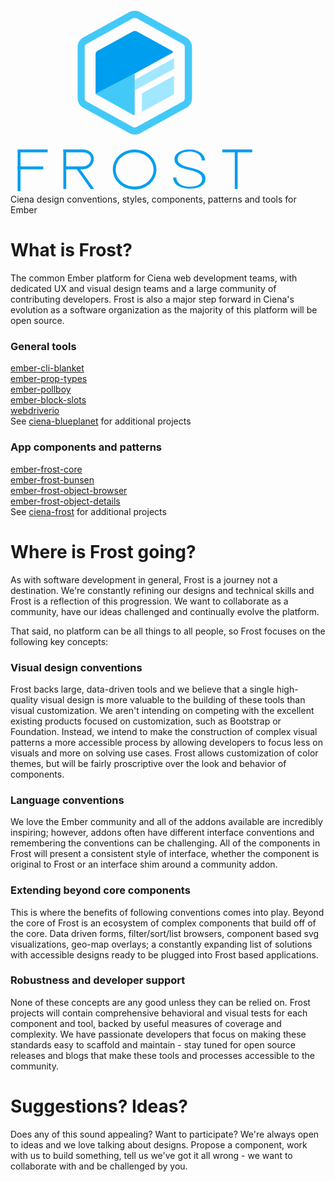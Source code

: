 <div class="guide-introduction header">
  <?xml version="1.0" encoding="utf-8"?>
<!-- Generator: Adobe Illustrator 18.1.1, SVG Export Plug-In . SVG Version: 6.00 Build 0)  -->
<!DOCTYPE svg PUBLIC "-//W3C//DTD SVG 1.1//EN" "http://www.w3.org/Graphics/SVG/1.1/DTD/svg11.dtd">
<svg version="1.1" id="Layer_1" xmlns="http://www.w3.org/2000/svg" xmlns:xlink="http://www.w3.org/1999/xlink" heigth="400px" width="400px" x="0px" y="0px"
   viewBox="0 0 350 260" enable-background="new 0 0 350 260" xml:space="preserve">
<g>
  <path fill="#43C9F7" d="M174,13.5c1,0,1.9,0.2,2.6,0.6l65,35.9c1.4,0.8,2.4,2.8,2.4,4.4v71.5c0,1.6-1,3.7-2.4,4.4l-65.1,35.9
    c-0.7,0.4-1.6,0.6-2.6,0.6c-1,0-1.9-0.2-2.6-0.6l-65-35.9c-1.4-0.8-2.4-2.8-2.4-4.4V54.4c0-1.7,1-3.7,2.4-4.4l65.1-35.9
    C172.2,13.7,173,13.5,174,13.5 M174,3.5c-2.7,0-5.3,0.6-7.4,1.8l-65,35.9C96.9,43.7,94,49,94,54.4v71.5c0,5.3,2.9,10.6,7.6,13.2
    l65.1,35.9c2.2,1.2,4.7,1.8,7.4,1.8c2.7,0,5.2-0.6,7.4-1.8l65-35.9c4.7-2.6,7.6-7.9,7.6-13.2V54.4c0-5.3-2.9-10.6-7.6-13.2
    L181.3,5.3C179.2,4.1,176.7,3.5,174,3.5L174,3.5z"/>
</g>
<g>
  <path fill="#A1E7FF" d="M184,119.2C184,119.2,184,119.2,184,119.2l0,25.9c0,0,0,0,0,0l44.2-24.3c0,0,0,0,0,0l0.8-1.3c0,0,0,0,0,0
    V94.6c0,0,0,0,0,0L184,119.2z M174,100.1C174,100.1,174,100.1,174,100.1l0,14.6c0,0,0,0,0,0l1.1-0.6c0,0,0,0,0,0L229,84.6
    c0,0,0,0,0,0V70c0,0,0,0,0,0L174,100.1z M174,90C174,90,174,90,174,90l0,0.1c0,0,0,0,0,0l0.8-0.5c0,0,0,0,0,0L174,90z"/>
</g>
<g>
  <path fill="#009EEF" d="M226.4,59.7c1.4,0.8,1.4,2.1,0,2.9l-104.7,57.6c-1.4,0.8-2.6,0.1-2.6-1.6V64.1c0-1.7,1.2-3.7,2.6-4.4
    l49.7-27.4c1.4-0.8,3.8-0.8,5.3,0L226.4,59.7z"/>
</g>
<path fill="#43C9F7" d="M119.7,119.2c-0.5,0.3-0.5,0.9,0,1.2l52.1,29c1,0.5,2.1-0.2,2.1-1.3l0-56.8L119.7,119.2z"/>
<rect x="10" y="197.7" fill="#009EEF" width="42" height="4"/>
<rect x="10" y="221.5" fill="#009EEF" width="35.8" height="4"/>
<rect x="10" y="200.7" fill="#009EEF" width="4" height="55.4"/>
<rect x="296.5" y="197.7" fill="#009EEF" width="42" height="4"/>
<rect x="314" y="197.7" fill="#009EEF" width="4" height="55.4"/>
<rect x="74" y="197.7" fill="#009EEF" width="27.4" height="4"/>
<rect x="74.5" y="221.5" fill="#009EEF" width="27.4" height="4"/>
<polygon fill="#009EEF" points="112.3,253 90.1,221.7 94.9,221.5 117.2,253 "/>
<rect x="74" y="197.7" fill="#009EEF" width="4" height="55.4"/>
<path fill="none" stroke="#009EEF" stroke-width="4" stroke-miterlimit="10" d="M100.8,199.7c8.2,0,13.8,4.4,13.8,11.2
  s-5.6,12.5-13.8,12.5"/>
<g>
  <path fill="#009EEF" d="M173.8,201.7c14.6,0,26.5,10.8,26.5,24s-11.9,24-26.5,24s-26.5-10.8-26.5-24S159.1,201.7,173.8,201.7
     M173.8,197.7c-16.8,0-30.5,12.5-30.5,28s13.7,28,30.5,28s30.5-12.5,30.5-28S190.6,197.7,173.8,197.7L173.8,197.7z"/>
</g>
<g>
  <path fill="#009EEF" d="M267.4,229.1c-1.8-1.3-4-2.4-6.6-3.3c-2.6-0.9-5.7-1.8-9-2.6c-3.2-0.7-6-1.5-8.3-2.3
    c-2.2-0.8-4.1-1.7-5.5-2.7c-1.4-1-2.4-2.1-3.1-3.2c-0.6-1.2-0.9-2.4-0.9-3.8c0-1.4,0.4-2.8,1.1-4.1c0.7-1.3,1.8-2.4,3.2-3.4
    c1.4-0.9,3.1-1.7,5.2-2.2c2.1-0.5,4.5-0.8,7.2-0.8c2.7,0,5.1,0.3,7.2,1c2.1,0.6,3.9,1.5,5.4,2.7c1.5,1.1,2.6,2.5,3.4,4.1
    c0.7,1.4,1.1,2.6,1.1,4.6h4.5c-0.1-2-0.6-3.9-1.5-5.7c-1-1.9-2.4-3.6-4.3-5c-1.9-1.4-4.2-2.6-6.8-3.4c-2.7-0.8-5.7-1.2-9-1.2
    c-3.1,0-6,0.3-8.6,1c-2.6,0.7-4.9,1.6-6.7,2.8c-1.8,1.2-3.3,2.6-4.3,4.3c-1,1.6-1.5,3.5-1.5,5.5c0,2,0.5,3.8,1.4,5.4
    c0.9,1.5,2.3,2.9,4.1,4.1c1.8,1.2,4,2.2,6.5,3.1c2.6,0.9,5.5,1.7,8.7,2.5c3.4,0.8,6.2,1.6,8.5,2.4c2.3,0.8,4.1,1.7,5.5,2.7
    c1.4,1,2.5,2.1,3.1,3.4c0.6,1.2,0.9,2.6,0.9,4.2c0,1.6-0.4,3.1-1.2,4.5c-0.8,1.3-2,2.5-3.5,3.4c-1.5,0.9-3.3,1.6-5.4,2.1
    c-2.1,0.5-4.4,0.7-7,0.7c-2.2,0-4.5-0.2-6.7-0.7c-2.3-0.4-4.3-1.2-6.1-2.2c-1.8-1-3.3-2.5-4.5-4.2c-1.1-1.5-1.7-3.8-1.8-5.8h-4.4
    c0.1,2,0.4,3.4,1,4.7c0.6,1.5,1.5,2.9,2.6,4.1c1.1,1.2,2.4,2.2,3.9,3.1c1.5,0.9,3.2,1.6,4.9,2.1c1.7,0.5,3.6,1,5.5,1.2
    c1.9,0.3,3.8,0.4,5.7,0.4c3.1,0,6.1-0.3,8.7-1c2.7-0.6,5-1.6,6.9-2.7c1.9-1.2,3.4-2.6,4.5-4.3c1.1-1.7,1.6-3.6,1.6-5.7
    c0-2.1-0.5-4-1.4-5.6C270.5,231.8,269.2,230.3,267.4,229.1z"/>
</g>
</svg>


  <span class="project">
    <div class="sub-title">Ciena design conventions, styles, components, patterns and tools for Ember</div>
  </span>
</div>


# What is Frost?

The common Ember platform for Ciena web development teams, with dedicated UX and visual design teams and a large community of contributing developers.  Frost is also a major step forward in Ciena's evolution as a software organization as the majority of this platform will be open source.

### General tools

<a href="https://github.com/sglanzer/ember-cli-blanket" target="_blank">ember-cli-blanket</a><br>
<a href="https://github.com/ciena-blueplanet/ember-prop-types" target="_blank">ember-prop-types</a><br>
<a href="https://github.com/ciena-blueplanet/ember-pollboy" target="_blank">ember-pollboy</a><br>
<a href="https://github.com/ciena-blueplanet/ember-block-slots" target="_blank">ember-block-slots</a><br>
<a href="https://github.com/ciena-blueplanet/webdriverio-server" target="_blank">webdriverio</a><br>
See <a href="https://github.com/ciena-blueplanet" target="_blank">ciena-blueplanet</a> for additional projects

### App components and patterns

<a href="https://github.com/ciena-frost/ember-frost-core" target="_blank">ember-frost-core</a><br>
<a href="https://github.com/ciena-frost/ember-frost-bunsen" target="_blank">ember-frost-bunsen</a><br>
<a href="https://github.com/ciena-frost/ember-frost-object-browser" target="_blank">ember-frost-object-browser</a><br>
<a href="https://github.com/ciena-frost/ember-frost-object-details" target="_blank">ember-frost-object-details</a><br>
See <a href="https://github.com/ciena-frost" target="_blank">ciena-frost</a> for additional projects


# Where is Frost going?

As with software development in general, Frost is a journey not a destination.  We're constantly refining our designs and technical skills and Frost is a reflection of this progression.  We want to collaborate as a community, have our ideas challenged and continually evolve the platform.

That said, no platform can be all things to all people, so Frost focuses on the following key concepts:

### Visual design conventions

Frost backs large, data-driven tools and we believe that a single high-quality visual design is more valuable to the building of these tools than visual customization.  We aren't intending on competing with the excellent existing products focused on customization, such as Bootstrap or Foundation.  Instead, we intend to make the construction of complex visual patterns a more accessible process by allowing developers to focus less on visuals and more on solving use cases.  Frost allows customization of color themes, but will be fairly proscriptive over the look and behavior of components.

### Language conventions

We love the Ember community and all of the addons available are incredibly inspiring; however, addons often have different interface conventions and remembering the conventions can be challenging.  All of the components in Frost will present a consistent style of interface, whether the component is original to Frost or an interface shim around a community addon.

### Extending beyond core components

This is where the benefits of following conventions comes into play.  Beyond the core of Frost is an ecosystem of complex components that build off  of the core.  Data driven forms, filter/sort/list browsers, component based svg visualizations, geo-map overlays; a constantly expanding list of solutions with accessible designs ready to be plugged into Frost based applications.

### Robustness and developer support

None of these concepts are any good unless they can be relied on.  Frost projects will contain comprehensive behavioral and visual tests for each component and tool, backed by useful measures of coverage and complexity.  We have passionate developers that focus on making these standards easy to scaffold and maintain - stay tuned for open source releases and blogs that make these tools and processes accessible to the community.


# Suggestions? Ideas?

Does any of this sound appealing?  Want to participate?  We're always open to ideas and we love talking about designs.  Propose a component, work with us to build something, tell us we've got it all wrong - we want to collaborate with and be challenged by you.
